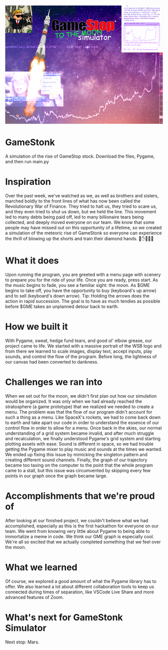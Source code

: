 ![](main_menu.png)

# **GameStonk**
A simulation of the rise of GameStop stock. Download the files, Pygame, and then run main.py

# **Inspiration**
Over the past week, we've watched as we, as well as brothers and sisters, marched boldly to the front lines of what has now been called the Revolutionary War of Finance. They tried to halt us, they tried to scare us, and they even tried to shut us down, but we held the line. This movement led to many debts being paid off, led to many billionaire tears being collected, and deeply moved everyone on our team. We know that some people may have missed out on this opportunity of a lifetime, so we created a simulation of the meteoric rise of GameStonk so everyone can experience the thrill of blowing up the shorts and train their diamond hands. 💎✋🚀🚀🚀

# **What it does**
Upon running the program, you are greeted with a menu page with scenery to prepare you for the ride of your life. Once you are ready, press start. As the music begins to fade, you see a familiar sight: the moon. As $GME begins to take off, you have the opportunity to buy (keyboard's up arrow) and to sell (keyboard's down arrow). Tip: Holding the arrows does the action in rapid succession. The goal is to have as much tendies as possible before $GME takes an unplanned detour back to earth.

# **How we built it**
With Pygame, sweat, hedge fund tears, and good ol' elbow grease, our project came to life. We started with a massive portrait of the WSB logo and from there we learned to scale images, display text, accept inputs, play sounds, and control the flow of the program. Before long, the lightness of our canvas had been converted to dankness.

# **Challenges we ran into**
When we set out for the moon, we didn't first plan out how our simulation would be organized. It was only when we had already reached the stratosphere (a game prototype) that we realized we needed to create a menu. The problem was that the flow of our program didn't account for such a thing as a menu. Like SpaceX's rockets, we had to come back down to earth and take apart our code in order to understand the essence of our control flow in order to allow for a menu. Once back in the skies, our normal understanding of a grid system became invalid, and after much struggle and recalculation, we finally understood Pygame's grid system and starting plotting assets with ease. Sound is different in space, so we had trouble getting the Pygame mixer to play music and sounds at the times we wanted. We ended up fixing this issue by mimicking the singleton pattern and creating different sound channels. Finally, the graph of our trajectory became too taxing on the computer to the point that the whole program came to a stall, but this issue was circumvented by skipping every few points in our graph once the graph became large.

# **Accomplishments that we're proud of**
After looking at our finished project, we couldn't believe what we had accomplished, especially as this is the first hackathon for everyone on our team. We went from knowing very little about Pygame to being able to immortalize a meme in code. We think our GME graph is especially cool. We're all so excited that we actually completed something that we feel over the moon.

# **What we learned**
Of course, we explored a good amount of what the Pygame library has to offer. We also learned a lot about different collaboration tools to keep us connected during times of separation, like VSCode Live Share and more advanced features of Zoom.

# **What's next for GameStonk Simulator**
Next stop: Mars.
